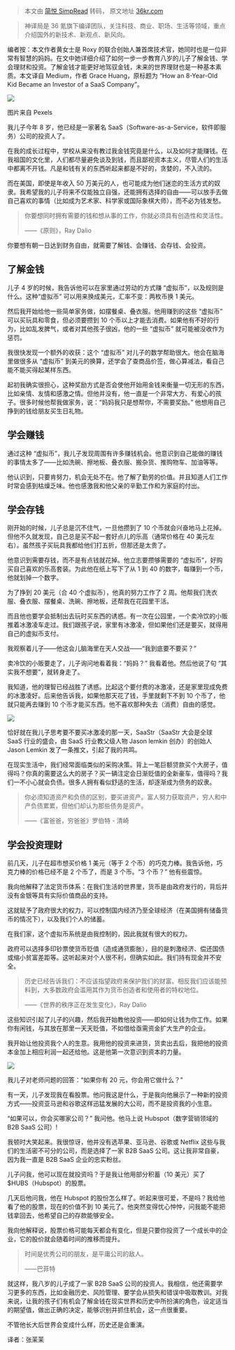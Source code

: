 > 本文由 [简悦 SimpRead](http://ksria.com/simpread/) 转码， 原文地址 [36kr.com](https://36kr.com/p/1014518835836041)

> 神译局是 36 氪旗下编译团队，关注科技、商业、职场、生活等领域，重点介绍国外的新技术、新观点、新风向。

编者按：本文作者黄女士是 Roxy 的联合创始人兼首席技术官，她同时也是一位非常有智慧的妈妈。在文中她详细介绍了如何一步一步教育八岁的儿子了解金钱、学会理财和投资。了解金钱才能更好地驾驭金钱，未来的世界理财也是一种基本素质。本文译自 Medium，作者 Grace Huang，原标题为 “How an 8-Year-Old Kid Became an Investor of a SaaS Company”。

![](https://img.36krcdn.com/20201217/v2_dd0e0ded72784058a6ce4b6bbc79c4bd_img_jpg)

图片来自 Pexels

我儿子今年 8 岁，他已经是一家著名 SaaS（Software-as-a-Service，软件即服务）公司的投资人了。

在我的成长过程中，学校从来没有教过我金钱究竟是什么，以及如何才能赚钱。在我祖国的文化里，人们都尽量避免谈及到钱，而且鄙视资本主义，尽管人们的生活中都离不开钱。凡是和钱有关的东西听起来都是不好的，贪婪的，不入流的。

而在美国，即使是年收入 50 万美元的人，也可能成为他们迷恋的生活方式的奴隶。我希望我的儿子将来不仅能独立自强，还能拥有选择的自由——可以放手去做自己喜欢的事情（比如成为艺术家、科学家或国际象棋大师），而不必为钱发愁。

> 你要想同时拥有需要的钱和想从事的工作，你就必须具有创造性和灵活性。
> 
> ——《原则》，Ray Dalio

你要想有朝一日达到财务自由，就需要了解钱、会赚钱、会存钱、会投资。

了解金钱
----

儿子 4 岁的时候，我告诉他可以在家里通过劳动的方式赚 “虚拟币”，以及规则是什么。这种“虚拟币” 可以用来换成美元，汇率不变：两枚币换 1 美元。

然后我开始给他一些简单家务做，如摆餐桌、叠衣服。他用赚到的这些 “虚拟币” 可以买玩具和零食，但必须要攒到 10 个币以上才能去消费。如果他有不好的行为，比如乱发脾气，或者对其他孩子很凶，他的一些 “虚拟币” 就可能被没收作为惩罚。

我很快发现一个额外的收获：这个 “虚拟币” 对儿子的数学帮助很大。他会在脑海里做很多从 “虚拟币” 到美元的换算，还学会了查商品价签，做心算减法，看自己能不能买得起某样东西。

起初我确实很担心，这种奖励方式是否会使他开始用金钱来衡量一切无形的东西，比如亲情、友情和感激之情。但他并没有，他一直是一个非常大方、有爱心的孩子。很多时候他帮我做家务，说：“妈妈我只是想帮你，不需要奖励。” 他想用自己挣到的钱给朋友买生日礼物。

学会赚钱
----

通过这种 “虚拟币”，我儿子发现周围有许多赚钱机会。他意识到自己能做的赚钱的事情太多了——比如洗碗、擦地板、叠衣服、搬杂货、推购物车、加油等等。

他认识到，只要肯努力，机会无处不在。他了解了勤劳的价值。并且知道人们工作时常会感到枯燥乏味。他也感激我和他父亲的辛勤工作和为家庭的付出。

学会存钱
----

刚开始的时候，儿子总是沉不住气，一旦他攒到了 10 个币就会兴奋地马上花掉。但他不久就发现，自己总是买不起一套好点儿的乐高（通常价格在 40 美元左右）。虽然孩子买玩具我都给他们打五折，但那还是太贵了。

他意识到需要存钱，而不是有点钱就花掉。他立志要攒够需要的 “虚拟币”，好购买自己喜欢的乐高套装。为此他在纸上写下了从 1 到 40 的数字，每赚到一个币，他就划掉一个数字。

为了挣到 20 美元（合 40 个虚拟币），他真的努力工作了 2 周。他帮我们洗衣服、叠衣服、摆餐桌、洗碗、擦地板，还帮我在花园里干活。

而且他也要学会抵制出去玩时买东西的诱惑。有一次在公园里，一个卖冷饮的小贩推着冰激凌车走过。我们跟孩子说，家里有冰激凌，但如果他们还是要买，就得用自己的虚拟币支付。

我观察着儿子——他这会儿脑海里在天人交战——“我到底要不要买？”

卖冷饮的小贩要走了，儿子询问地看着我：“妈妈？” 我看着他。然后他说了句 “其实我不想要”，就转身走了。

我知道，他的理智已经战胜了诱惑。比起这个要付费的冰激凌，还是家里现成免费的冰激凌好。后来他告诉我，如果他那天花了钱，手里就剩下不到 10 个币了，他就只能再去赚到 10 个币才能买东西。他不喜欢那种失去（消费）自由的感觉。

![](https://img.36krcdn.com/20201217/v2_0e96c77554e54fb09d0a9077636252ed_img_png)

恰好就在我儿子思考要不要买冰激凌的那一天，SaaStr（SaaStr 大会是全球 SaaS 行业的盛会，由 SaaS 行业教父级人物 Jason lemkin 创办）的创始人 Jason Lemkin 发了一条推文，引起了我的共鸣。

在现实生活中，我们经常面临类似的采购决策。背上一笔巨额贷款买个大房子，值得吗？你真的需要这么大的房子？买一辆注定会日渐贬值的全新豪车，值得吗？我们一不小心就会负债。很多人拥有看似舒适的生活，却逐渐成为债务的奴隶。

> 你必须知道资产和负债的区别，要买进资产。富人努力获取资产，穷人和中产负债累累，但他们却认为那些债务是资产。
> 
> ——《富爸爸，穷爸爸》罗伯特 - 清崎

学会投资理财
------

前几天，儿子在超市想买价格 1 美元（等于 2 个币）的巧克力棒。我告诉他，巧克力棒的价格已经不是 2 个币了，而是 3 个币。“3 个币？” 他有些震惊。

我向他解释了法定货币体系：在我们生活的世界里，货币是由政府发行的，背后并没有金银等具有实际价值商品的支持。

这就赋予了政府很大的权力，可以控制国内经济乃至全球经济（在美国拥有储备货币的情况下），以及我们个人的储蓄。

在我们家，这个虚拟币系统是由我控制的，因此我就有很大的权力。

政府可以选择多印钞票使货币贬值（造成通货膨胀），目的是刺激经济、偿还国债或缩小贫富差距等。这听起来对个人很不利，但确实如此。我们持有现金并不安全。

> 历史已经告诉我们：不应该指望政府来保护我们的财富。相反我们应该能预料到，大多数政府会滥用其作为货币创造者和使用者的特权地位。
> 
> ——《世界的秩序正在发生变化》，Ray Dalio

这些知识引起了儿子的兴趣，然后我开始教他投资——即如何让钱为你工作。如果你有闲钱，与其放在那里一天天贬值，不如借给亟需资金扩大生产的企业。

我开始让他投资我个人的生意。我用他的投资来进货，货卖出去后，我把他的投资本金加上相应利润一起还给他。这是他第一次意识到资本的力量。

![](https://img.36krcdn.com/20201217/v2_a14965edd9544350b26ac538a80116a3_img_png)

我儿子对老师问题的回答：“如果你有 20 元，你会用它做什么？”

有一天，儿子发现我在看股票。他问我这是什么，于是我向他展示了一种新的投资方式——投资亚马逊和谷歌这样迅猛发展的大公司，而不是投资我的小生意。

“如果可以，你会买哪家公司？” 我问他。他马上说 Hubspot（数字营销领域的 B2B SaaS 公司）!

我顿时大笑起来。我很惊讶，他并没有选苹果、亚马逊、谷歌或 Netflix 这些与我们的生活密不可分的公司，而是选择了一家 B2B SaaS 公司。这让我非常自豪，因为我一直是 B2B SaaS 企业的忠实粉丝。

儿子问我，他可以现在就投资吗？于是我让他用部分积蓄（10 美元）买了 $HUBS（Hubspot）的股票。

几天后他问我，他在 Hubspot 的股份怎么样了。听起来很可爱，不是吗？我给他看了他的股票，现在的价值不到 10 美元了。他突然变得忧心忡忡，问我能不能把钱拿回去，他希望自己的存款能够安全。

我向他解释说，股票价格可能每天都会有变化，但是只要你投资了一个成长中的企业，它的股价就会随着时间的推移而提升。

> 时间是优秀公司的朋友，是平庸公司的敌人。
> 
> ——巴菲特

就这样，我八岁的儿子成了一家 B2B SaaS 公司的投资人。我相信，他还需要学习更多的东西，比如金融历史、风险管理、要学会从损失和错误中吸取教训。对我来说，让我的孩子们有机会了解金钱在现实世界和历史中所扮演的角色，设定适当的期望值，做出正确的决定，能够识别并抓住机会，这一点很重要。

不管他长大后世界会变成什么样，历史还是会重演。

译者：张茉茉